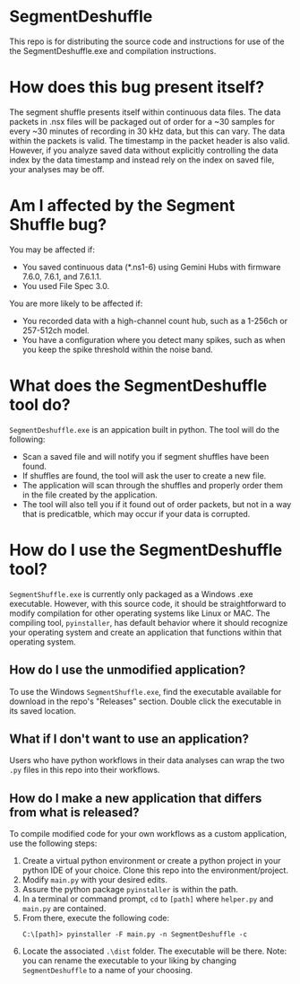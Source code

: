 # SegmentDeshuffle
This repo is for distributing the source code and instructions for use of the the SegmentDeshuffle.exe and compilation instructions.

# How does this bug present itself?
The segment shuffle presents itself within continuous data files. The data packets in .nsx files will be packaged out of order for a ~30 samples for every ~30 minutes of recording in 30 kHz data, but this can vary. The data within the packets is valid. The timestamp in the packet header is also valid. However, if you analyze saved data without explicitly controlling the data index by the data timestamp and instead rely on the index on saved file, your analyses may be off.

# Am I affected by the Segment Shuffle bug?
You may be affected if:
* You saved continuous data (*.ns1-6) using Gemini Hubs with firmware 7.6.0, 7.6.1, and 7.6.1.1.
* You used File Spec 3.0.

You are more likely to be affected if:
* You recorded data with a high-channel count hub, such as a 1-256ch or 257-512ch model.
* You have a configuration where you detect many spikes, such as when you keep the spike threshold within the noise band.

# What does the SegmentDeshuffle tool do?
`SegmentDeshuffle.exe` is an appication built in python. The tool will do the following:
* Scan a saved file and will notify you if segment shuffles have been found.
* If shuffles are found, the tool will ask the user to create a new file.
* The application will scan through the shuffles and properly order them in the file created by the application.
* The tool will also tell you if it found out of order packets, but not in a way that is predicatble, which may occur if your data is corrupted.

# How do I use the SegmentDeshuffle tool? 
`SegmentShuffle.exe` is currently only packaged as a Windows .exe executable. However, with this source code, it should be straightforward to modify compilation for other operating systems like Linux or MAC. The compiling tool, `pyinstaller`, has default behavior where it should recognize your operating system and create an application that functions within that operating system.

## How do I use the unmodified application?
To use the Windows `SegmentShuffle.exe`, find the executable available for download in the repo's "Releases" section. Double click the executable in its saved location.

## What if I don't want to use an application?
Users who have python workflows in their data analyses can wrap the two `.py` files in this repo into their workflows.

## How do I make a new application that differs from what is released?
To compile modified code for your own workflows as a custom application, use the following steps:
1. Create a virtual python environment or create a python project in your python IDE of your choice. Clone this repo into the environment/project.
2. Modify `main.py` with your desired edits.
3. Assure the python package `pyinstaller` is within the path.
4. In a terminal or command prompt, `cd` to `[path]` where `helper.py` and `main.py` are contained.
5. From there, execute the following code:
    ```
    C:\[path]> pyinstaller -F main.py -n SegmentDeshuffle -c
    ```
6. Locate the associated `.\dist` folder. The executable will be there. Note: you can rename the executable to your liking by changing `SegmentDeshuffle` to a name of your choosing.
